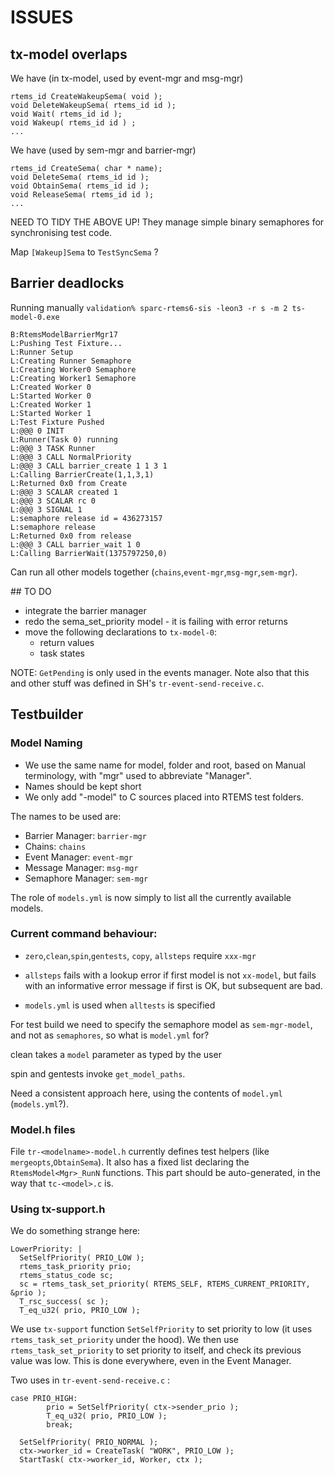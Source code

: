 # ISSUES

## tx-model overlaps

We have (in tx-model, used by event-mgr and msg-mgr)

```
rtems_id CreateWakeupSema( void );
void DeleteWakeupSema( rtems_id id );
void Wait( rtems_id id );
void Wakeup( rtems_id id ) ;
...
```

We have (used by sem-mgr and barrier-mgr)

```
rtems_id CreateSema( char * name);
void DeleteSema( rtems_id id );
void ObtainSema( rtems_id id );
void ReleaseSema( rtems_id id );
...
```

NEED TO TIDY THE ABOVE UP!
They manage simple binary semaphores for synchronising test code.

Map `[Wakeup]Sema` to `TestSyncSema` ?



## Barrier deadlocks

Running manually
`validation% sparc-rtems6-sis -leon3 -r s -m 2 ts-model-0.exe`
```
B:RtemsModelBarrierMgr17
L:Pushing Test Fixture...
L:Runner Setup
L:Creating Runner Semaphore
L:Creating Worker0 Semaphore
L:Creating Worker1 Semaphore
L:Created Worker 0
L:Started Worker 0
L:Created Worker 1
L:Started Worker 1
L:Test Fixture Pushed
L:@@@ 0 INIT
L:Runner(Task 0) running
L:@@@ 3 TASK Runner
L:@@@ 3 CALL NormalPriority
L:@@@ 3 CALL barrier_create 1 1 3 1
L:Calling BarrierCreate(1,1,3,1)
L:Returned 0x0 from Create
L:@@@ 3 SCALAR created 1
L:@@@ 3 SCALAR rc 0
L:@@@ 3 SIGNAL 1
L:semaphore release id = 436273157
L:semaphore release
L:Returned 0x0 from release
L:@@@ 3 CALL barrier_wait 1 0
L:Calling BarrierWait(1375797250,0)
```

Can run all other models together (`chains`,`event-mgr`,`msg-mgr`,`sem-mgr`).

## TO DO

* integrate the barrier manager
* redo the sema_set_priority model - it is failing with error returns
* move the following declarations to `tx-model-0`:
  -  return values
  -  task states

NOTE: `GetPending` is only used in the events manager.
Note also that this and other stuff was defined 
in SH's `tr-event-send-receive.c`.

## Testbuilder

### Model Naming


 * We use the same name for model, folder and root,
   based on Manual terminology, with "mgr" used to abbreviate "Manager". 
 * Names should be kept short
 * We only add "-model" to C sources placed into RTEMS test folders.
 
The names to be used are:

 * Barrier Manager: `barrier-mgr`
 * Chains: `chains`
 * Event Manager: `event-mgr`
 * Message Manager: `msg-mgr`
 * Semaphore Manager: `sem-mgr`

The role of `models.yml` is now simply to list all the currently available models.

### Current command behaviour:
 
 * `zero`,`clean`,`spin`,`gentests`, `copy`, `allsteps` require `xxx-mgr`

 * `allsteps` fails with a lookup error if first model is not `xx-model`,
    but fails with an informative error message if first is OK, 
    but subsequent are bad.

 * `models.yml` is used when `alltests` is specified
 

For test build we need to specify the semaphore model as `sem-mgr-model`,
and not as `semaphores`, so what is `model.yml` for?

clean takes a `model` parameter as typed by the user

spin and gentests invoke `get_model_paths`.

Need a consistent approach here, using the contents of `model.yml` (`models.yml`?).

### Model.h files

File `tr-<modelname>-model.h` currently defines test helpers 
(like `mergeopts`,`ObtainSema`).
It also has a fixed list declaring the `RtemsModel<Mgr>_RunN` functions.
This part should be auto-generated, in the way that `tc-<model>.c` is.


### Using tx-support.h

We do something strange here:

```
LowerPriority: |
  SetSelfPriority( PRIO_LOW );
  rtems_task_priority prio;
  rtems_status_code sc;
  sc = rtems_task_set_priority( RTEMS_SELF, RTEMS_CURRENT_PRIORITY, &prio );
  T_rsc_success( sc );
  T_eq_u32( prio, PRIO_LOW );
```

We use `tx-support` function `SetSelfPriority` to set priority to low
(it uses `rtems_task_set_priority` under the hood).
We then use `rtems_task_set_priority` to set priority to itself,
and check its previous value was low.
This is done everywhere, even in the Event Manager.

Two uses in `tr-event-send-receive.c` :

```
case PRIO_HIGH:
        prio = SetSelfPriority( ctx->sender_prio );
        T_eq_u32( prio, PRIO_LOW );
        break;

  SetSelfPriority( PRIO_NORMAL );
  ctx->worker_id = CreateTask( "WORK", PRIO_LOW );
  StartTask( ctx->worker_id, Worker, ctx );        
```

